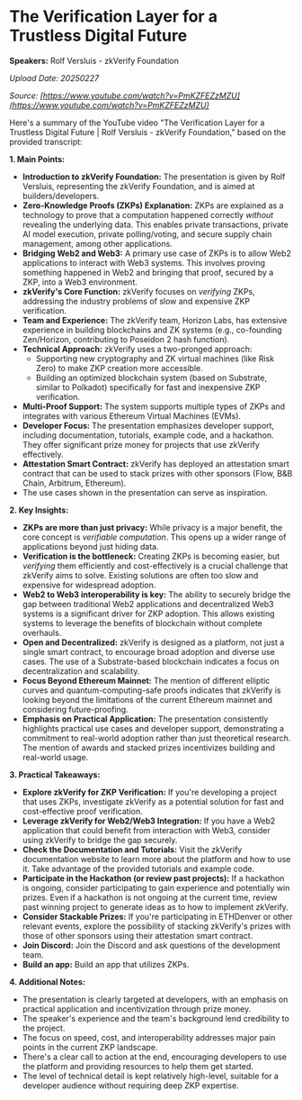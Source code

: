 # The Verification Layer for a Trustless Digital Future

**Speakers:** Rolf Versluis - zkVerify Foundation


*Upload Date: 20250227*

*Source: [https://www.youtube.com/watch?v=PmKZFEZzMZU](https://www.youtube.com/watch?v=PmKZFEZzMZU)*

Here's a summary of the YouTube video "The Verification Layer for a Trustless Digital Future | Rolf Versluis - zkVerify Foundation," based on the provided transcript:

**1. Main Points:**

*   **Introduction to zkVerify Foundation:** The presentation is given by Rolf Versluis, representing the zkVerify Foundation, and is aimed at builders/developers.
*   **Zero-Knowledge Proofs (ZKPs) Explanation:**  ZKPs are explained as a technology to prove that a computation happened correctly *without* revealing the underlying data. This enables private transactions, private AI model execution, private polling/voting, and secure supply chain management, among other applications.
*   **Bridging Web2 and Web3:** A primary use case of ZKPs is to allow Web2 applications to interact with Web3 systems.  This involves proving something happened in Web2 and bringing that proof, secured by a ZKP, into a Web3 environment.
*   **zkVerify's Core Function:**  zkVerify focuses on *verifying* ZKPs, addressing the industry problems of slow and expensive ZKP verification.
*   **Team and Experience:** The zkVerify team, Horizon Labs, has extensive experience in building blockchains and ZK systems (e.g., co-founding Zen/Horizon, contributing to Poseidon 2 hash function).
*   **Technical Approach:** zkVerify uses a two-pronged approach:
    *   Supporting new cryptography and ZK virtual machines (like Risk Zero) to make ZKP creation more accessible.
    *   Building an optimized blockchain system (based on Substrate, similar to Polkadot) specifically for fast and inexpensive ZKP verification.
*   **Multi-Proof Support:** The system supports multiple types of ZKPs and integrates with various Ethereum Virtual Machines (EVMs).
*   **Developer Focus:** The presentation emphasizes developer support, including documentation, tutorials, example code, and a hackathon.  They offer significant prize money for projects that use zkVerify effectively.
*   **Attestation Smart Contract:** zkVerify has deployed an attestation smart contract that can be used to stack prizes with other sponsors (Flow, B&B Chain, Arbitrum, Ethereum).
*   The use cases shown in the presentation can serve as inspiration.

**2. Key Insights:**

*   **ZKPs are more than just privacy:** While privacy is a major benefit, the core concept is *verifiable computation*. This opens up a wider range of applications beyond just hiding data.
*   **Verification is the bottleneck:** Creating ZKPs is becoming easier, but *verifying* them efficiently and cost-effectively is a crucial challenge that zkVerify aims to solve.  Existing solutions are often too slow and expensive for widespread adoption.
*   **Web2 to Web3 interoperability is key:**  The ability to securely bridge the gap between traditional Web2 applications and decentralized Web3 systems is a significant driver for ZKP adoption.  This allows existing systems to leverage the benefits of blockchain without complete overhauls.
*   **Open and Decentralized:** zkVerify is designed as a platform, not just a single smart contract, to encourage broad adoption and diverse use cases.  The use of a Substrate-based blockchain indicates a focus on decentralization and scalability.
*   **Focus Beyond Ethereum Mainnet:** The mention of different elliptic curves and quantum-computing-safe proofs indicates that zkVerify is looking beyond the limitations of the current Ethereum mainnet and considering future-proofing.
*   **Emphasis on Practical Application:** The presentation consistently highlights practical use cases and developer support, demonstrating a commitment to real-world adoption rather than just theoretical research. The mention of awards and stacked prizes incentivizes building and real-world usage.

**3. Practical Takeaways:**

*   **Explore zkVerify for ZKP Verification:** If you're developing a project that uses ZKPs, investigate zkVerify as a potential solution for fast and cost-effective proof verification.
*   **Leverage zkVerify for Web2/Web3 Integration:** If you have a Web2 application that could benefit from interaction with Web3, consider using zkVerify to bridge the gap securely.
*   **Check the Documentation and Tutorials:**  Visit the zkVerify documentation website to learn more about the platform and how to use it.  Take advantage of the provided tutorials and example code.
*   **Participate in the Hackathon (or review past projects):**  If a hackathon is ongoing, consider participating to gain experience and potentially win prizes. Even if a hackathon is not ongoing at the current time, review past winning project to generate ideas as to how to implement zkVerify.
*   **Consider Stackable Prizes:** If you're participating in ETHDenver or other relevant events, explore the possibility of stacking zkVerify's prizes with those of other sponsors using their attestation smart contract.
*  **Join Discord:** Join the Discord and ask questions of the development team.
*  **Build an app:** Build an app that utilizes ZKPs.

**4. Additional Notes:**

*   The presentation is clearly targeted at developers, with an emphasis on practical application and incentivization through prize money.
*   The speaker's experience and the team's background lend credibility to the project.
*   The focus on speed, cost, and interoperability addresses major pain points in the current ZKP landscape.
* There's a clear call to action at the end, encouraging developers to use the platform and providing resources to help them get started.
* The level of technical detail is kept relatively high-level, suitable for a developer audience without requiring deep ZKP expertise.